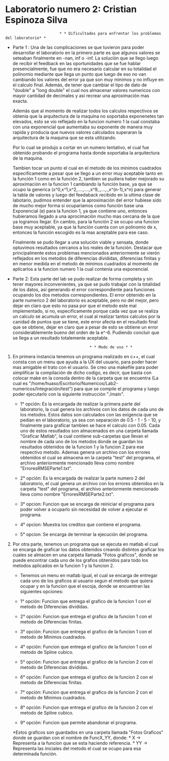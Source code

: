 # Laboratorio numero 2: Cristian Espinoza Silva

							* * Dificultades para enfrentar los problemas del laboratorio* *

* Parte 1 : 
	Una de las complicaciones se que tuvieron para poder desarrollar el laboratorio en la primero parte es que algunos valores se seteaban finalmente en -nan, inf o -inf. La solución que se llego luego de recibir el feedback en las oportunidades que se fue hablar presencialmente, fue que no era necesario calcular en su totalidad el polinomio mediante que llega un punto que luego de eso no van cambiando los valores del error ya que son muy minimos y no influye en el calculo final. Además, de tener que cambiar el tipo de dato de "double" a "long double" el cual nos almacenar valores numericos con mayor cantidad de decimales y así recrear una aproximación mas exacta.
	
	Además que al momento de realizar todos los calculos respectivos se obtenia que la arquitectura de la maquina no soportaba exponenetes tan elevados, esto se vio reflejado en la funcion numero 1 la cual constaba con una exponencial que aumentaba su exponente de manera muy rapida y producia que nuevos valores calculados superaran la arquitectura de la maquina que se esta utilizando. 
	
	Por lo cual se produjo a cortar en un numero tentativo, el cual fue obtenido probando el programa hasta donde soportaba la arquitectura de la maquina.

	Tambien tocar un punto el cual en el metodo de los minimos cuadrados especificamente a pesar que se llego a un error muy aceptable tanto en la función 1 como en la función 2, tambien se pudiera haber mejorado su aproximación en la funcion 1 cambiando la función base, ya que se ocupo la generica (x^0,x^1,x^2,....,....,x^9,.,...,.,x^(n-1),x^n) para generar la tabla de valores y luego del feedaback recibido en la ultima clase de labotario, pudimos entender que la aproximación del error hubiese sido de mucho mejor forma si ocupariamos como función base una Exponencial (e) para la funcion 1, ya que contiene uno, entonces hubieramos llegado a una aprocimación mucho mas cercana de la que ya logramos llegar. En cambio, para la función 2 se ocupo una funcion base muy aceptable, ya que la función cuenta con un polinomio de x, entonces la función escogido es la mas aceptable para ese caso.

	Finalmente se pudo llegar a una solución viable y sensata, donde optuvimos resultados cercanos a los reales de la función. Destacar que principalmente estos problemas mencionados anteriormente se vierón reflejados en los metodos de diferencias divididas, diferencias finitas y en menor medida en el metodo de minimos cuadrados al momento de aplicarlos a la funcion numero 1 la cual contenia una exponencial. 

* Parte 2: 
	Esta parte del lab se pudo realizar de forma completa y sin tener mayores inconvenientes, ya que se pudo trabajar con la totalidad de los datos, así generando el error correspondiente para funciones ocupando los dos metodos correspondientes.
	El error obtenido en la parte numerico 2 del laboratorio es aceptable, pero no del mejor, pero dejar en claro que esto no pasa por que el metodo este mal implementado, si no, especificamente porque cada vez que se realiza un calculo se acumula un error, el cual al realizar tantos calculos por la canidad de puntos que se tiene, este error afecta en el resultado final que se obtiene, dejar en claro que a pesar de esto se obtiene un error considerablemente bueno del orden de la e^-6. Pudiendo concluir que se llega a un resultado totalemente aceptable.

										* * Modo de uso * * 

1. En primera instancia tenemos un programa realizado en c++, el cual consta con un menu que ayuda a la UX del usuario, para poder hacer mas amigable el trato con el usuario. Se creo una makefile para poder simplificar la compilación de dicho codigo, es decir, que basta con colocar make en la consola dentro de la carpeta que se encuentra (La cual es "/home/huaso/Escritorio/Numericos/Lab2-numericos/Integración/test") para que se compile el programa y luego poder ejecutarlo con la siguiente instrucción "./main".

	* 1° opción: Es la encargada de realizar la primera parte del laboratorio, la cual genera los archivos con los datos de cada uno de los metodos. Estos datos son calculados con las exigencia que se pedian en el laboratorio, ya sea con separación de 0.5 - 1 - 5 - 10, y finalmente para graficar tambien se hace el calculo con 0.05. Cada uno de estos resutlados son almacenados en una carpeta llamada "Graficar Matlab", la cual contiene sub-carpetas que llevan el nombre de cada uno de los metodos donde se guardan los resultados obtenidos de la funcion 1 y la funcion 2 para ese respectivo metodo. 
		     Ademas genera un archivo con los errores obtenidos el cual se almacena en la carpeta "test" del programa, el archivo anteriormente mencionado lleva como nombre "ErroresRMSEParte1.txt".

	* 2° opción: Es la encargada de realizar la parte numero 2 del laboratorio, el cual genera un archivo con los errores obtenidos en la carpeta "test" del programa, el archivo anteriormente mencionado lleva como nombre "ErroresRMSEParte2.txt".

	* 3° opcion: Funcion que se encarga de reiniciar el programa para poder volver a ocuparlo sin necesidad de volver a ejecutar el programa.

	* 4° opcion: Muestra los creditos que contiene el programa.

	* 5° opcion: Se encarga de terminar la ejecución del programa.

2. Por otra parte, tenemos un programa que se ejecuta en matlab el cual se encarga de graficar los datos obtenidos creando distintos graficar los cuales se almacen en una carpeta llamada "Fotos graficos", donde se puede encontrar cada uno de los grafios obtenidos para todo los metodos aplicados en la funcion 1 y la funcion 2. 

	* Tenemos un menu en matlab igual, el cual se encarga de entregar cada uno de los graficos al usuario segun el metodo que quiera ocupar y en la funcion que el escoja, donde se encuentran las siguientes opciones:

	* 1° opción: Funcion que entrega el grafico de la funcion 1 con el metodo de Diferencias divididas.

	* 2° opción: Funcion que entrega el grafico de la funcion 1 con el metodo de Diferencias finitas.

	* 3° opción: Funcion que entrega el grafico de la funcion 1 con el metodo de Minimos cuadrados.

	* 4° opción: Funcion que entrega el grafico de la funcion 1 con el metodo de Spline cubico.

	* 5° opción: Funcion que entrega el grafico de la funcion 2 con el metodo de Diferencias divididas.

	* 6° opción: Funcion que entrega el grafico de la funcion 2 con el metodo de Diferencias finitas.

	* 7° opción: Funcion que entrega el grafico de la funcion 2 con el metodo de Minimos cuadrados.

	* 8° opción: Funcion que entrega el grafico de la funcion 2 con el metodo de Spline cubico.

	* 9° opción: Funcion que permite abandonar el programa.

	*Estos graficos son guardados en una carpeta llamada "Fotos Graficos" donde se guardan con el nombre de FuncX_YY, donde:
		* X -> Representa a la funcion que se esta haciendo referencia.
		* YY -> Representa las iniciales del metodo el cual se ocupo para esa determinada función.
